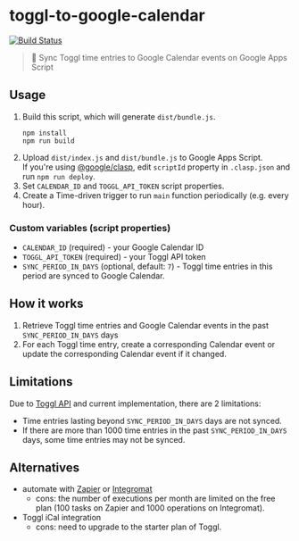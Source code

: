 # toggl-to-google-calendar

[![Build Status](https://travis-ci.org/uu1t/gas-toggl-to-google-calendar.svg?branch=master)](https://travis-ci.org/uu1t/gas-toggl-to-google-calendar)

> :calendar: Sync Toggl time entries to Google Calendar events on Google Apps Script

## Usage

1. Build this script, which will generate `dist/bundle.js`.
   ```
   npm install
   npm run build
   ```
1. Upload `dist/index.js` and `dist/bundle.js` to Google Apps Script.  
   If you're using [@google/clasp](https://github.com/google/clasp), edit `scriptId` property in `.clasp.json` and run `npm run deploy`.
1. Set `CALENDAR_ID` and `TOGGL_API_TOKEN` script properties.
1. Create a Time-driven trigger to run `main` function periodically (e.g. every hour).

### Custom variables (script properties)

- `CALENDAR_ID` (required) - your Google Calendar ID
- `TOGGL_API_TOKEN` (required) - your Toggl API token
- `SYNC_PERIOD_IN_DAYS` (optional, default: `7`) - Toggl time entries in this period are synced to Google Calendar.

## How it works

1. Retrieve Toggl time entries and Google Calendar events in the past `SYNC_PERIOD_IN_DAYS` days
1. For each Toggl time entry, create a corresponding Calendar event or update the corresponding Calendar event if it changed.

## Limitations

Due to [Toggl API](https://github.com/toggl/toggl_api_docs/blob/master/chapters/time_entries.md#get-time-entries-started-in-a-specific-time-range) and current implementation, there are 2 limitations:

- Time entries lasting beyond `SYNC_PERIOD_IN_DAYS` days are not synced.
- If there are more than 1000 time entries in the past `SYNC_PERIOD_IN_DAYS` days, some time entries may not be synced.

## Alternatives

- automate with [Zapier](https://zapier.com/) or [Integromat](https://www.integromat.com/)
  - cons: the number of executions per month are limited on the free plan (100 tasks on Zapier and 1000 operations on Integromat).
- Toggl iCal integration
  - cons: need to upgrade to the starter plan of Toggl.
